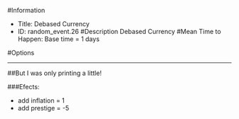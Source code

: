 #Information
 - Title: Debased Currency
 - ID: random_event.26
#Description
Debased Currency
#Mean Time to Happen:
Base time = 1 days

#Options

___
##But I was only printing a little!

###Efects:<ul><li>add inflation = 1</li><li>add prestige = -5</li></ul>
